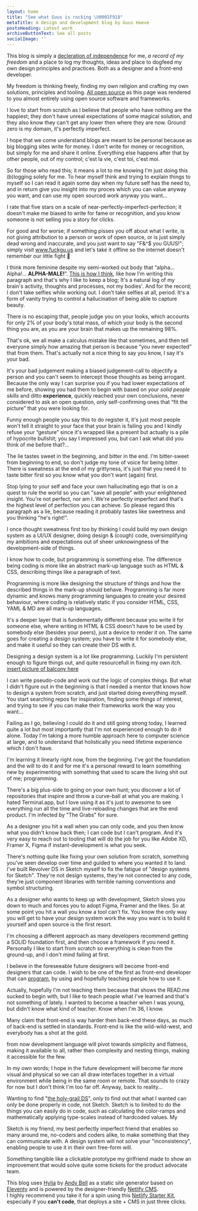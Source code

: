 ```yaml
---
layout: home
title: "See what Guus is rocking \U0001F918"
metaTitle: A design and development blog by Guus Hoeve
postsHeading: Latest work
archiveButtonText: See all posts
socialImage: ''
---
```

This blog is simply a [decleration of independence]() for me, *a record of my freedom* and a place to log my thoughts, ideas and place to dogfeed my own design principles and practices. Both as a designer and a front-end developer.  

My freedom is thinking freely, finding my own religion and crafting my own solutions, principles and tooling. [All open source](#) as this page was rendered to you almost entirely using open source software and frameworks. 

I love to start from scratch as I believe that people who have nothing are the happiest; they don't have unreal expectations of some magical solution, and they also know they can't get any lower then where they are now. Ground zero is my domain, it's perfectly imperfect.

I hope that we come understand blogs are meant to be personal because as big blogging sites write for money. I don't write for money or recognition, but simply for me and share it online. Everything else happens after that by other people, out of my control; c'est la vie, c'est toi, c'est moi.

So for those who read this; it means a lot to me knowing I'm just doing this (b)logging solely for me. To hear myself think and trying to explain things to myself so I can read it again some day when my future self has the need to, and in return give you insight into my proces which you can value anyway you want, and can use my open sourced work anyway you want... 

I rate that five stars on a scale of near-perfectly-imperfect-perfection; it doesn't make me biased to write for fame or recognition, and you know someone is not selling you a story for clicks. 

For good and for worse; if something pisses you off about what I write, is not giving attribution to a person or work of open source, or is just simply dead wrong and inaccurate, and you just want to say "F&^$ you GUUS!"; simply visit www.fuckgu.us and let's take it offline so the internet doesn't remember our little fight 🖖

I think more feminine despite my semi-worked out body that “alpha... Alpha!... **ALPHA-MALE!**”. [This is how I think](), like how I'm writing this paragraph and that's why I like to keep a blog; It's a natural log of my brain's activity, thoughts and processes, not my bodies'. And for the record; I don't take selfies while working out. I don't take selfies at all, period. It's a form of vanity trying to control a hallucination of being able to capture beauty.

There is no escaping that, people judge you on your looks, which accounts for only 2% of your body's total mass, of which your body is the second thing you are, as you are your brain that makes up the remaining 98%. 

That's ok, we all make a calculus mistake like that sometimes, and then tell everyone simply how amazing that person is because “you never expected” that from them. That's actually not a nice thing to say you know, I say it's your bad.

It's your bad judgement making a biased judgement-call to objectify a person and you can't seem to intercept those thoughts as being arrogant. Because the only way I can surprise you if you had lower expectations of me before, showing you had them to begin with based on your *solid people skills* and ditto **experience**, quickly reached your own conclusions, never considered to ask an open question, only self-confirming ones that “fit the picture” that you were looking for. 

Funny enough people you say this to do register it, it's just most people won't tell it straight to your face that your brain is failing you and I kindly refuse your “gesture” since it's wrapped like a present but actually is a pile of hypocrite bullshit; you say I impressed you, but can I ask what did you think of me before that?...

The lie tastes sweet in the beginning, and bitter in the end. I'm bitter-sweet from beginning to end, so don't judge my tone of voice for being bitter. There is sweatness at the end of my grittyness, it's just that you need it to taste bitter first so you know what you don't want (again) first. 

Stop lying to your self and face your own hallucinating ego that is on a quest to rule the world so you can "save all people" with your enlightened insight. You're not perfect, nor am I. We're perfectly imperfect and that's the highest level of perfection you can achieve. So please regard this paragraph as a lie, because reading it probably tastes like sweetness and you thinking "he's right!".

I once thought sweatness first too by thinking I could build my own design system as a UI/UX designer, doing design & (cough) code, oversimplifying my ambitions and expectations out of sheer unknowingness of the development-side of things. 

I know how to code, but programming is something else. The difference being coding is more like an abstract mark-up language such as HTML & CSS, describing things like a paragraph of text. 

Programming is more like designing the structure of things and how the described things in the mark-up should behave. Programming is far more dynamic and knows many programming languages to create your desired behaviour, where coding is relatively static if you consider HTML, CSS, YAML & MD are all mark-up languages. 

It's a deeper layer that is fundementally different because you write it for someone else, where writing in HTML & CSS doesn't have to be used by somebody else (besides your peers), just a device to render it on. The same goes for creating a design system; you have to write it for somebody else, and make it useful so they can create their DS with it.

Designing a design system is a lot like programming. Luckily I'm persistent enough to figure things out, and quite resourcefull in fixing my own itch. [insert picture of balcony here]()

I can write pseudo-code and work out the logic of complex things.  But what I didn't figure out in the beginning is that I needed a mentor that knows how to design a system from scratch, and just started doing everything myself. You start searching repos for inspiration, finding some things of interest, and trying to see if you can make their frameworks work the way you want...

Failing as I go, believing I could do it and still going strong today, I learned quite a lot but most importantly that I'm not experienced enough to do it alone. Today I'm taking a more humble approach here to computer science at large, and to understand that holistically you need lifetime experience which I don't have. 

I'm learning it linearly right now, from the beginning. I've got the foundation and the will to do it and for me it's a personal reward to learn something new by experimenting with something that used to scare the living shit out of me; programming.

There's a big plus-side to going on your own hunt; you discover a lot of repositories that inspire and throw a curve-ball at what you are making. I hated Terminal.app, but I love using it as it's just to awesome to see everything run all the time and live-reloading changes that are the end product. I'm infected by "The Grabs" for sure. 

As a designer you hit a wall when you can only code, and you then know what you didn't know back then; I can code but I can't program. And it's very easy to reach out to tooling that will do the job for you like Adobe XD, Framer X, Figma if instant-development is what you seek. 

There's nothing quite like fixing your own solution from scratch, something you've seen develop over time and guided to where you wanted it to land. I've built Revolver DS in Sketch myself to fix the fatigue of "design systems for Sketch". They're not design systems, they're not connected to any code, they're just component libraries with terrible naming conventions and symbol structuring.

As a designer who wants to keep up with development, Sketch slows you down to much and forces you to adopt Figma, Framer and the likes. So at some point you hit a wall you know a tool can't fix. You know the only way you will get to have your design system work the way you want is to build it yourself and open source is the first resort.

I'm choosing a different approach as many developers recommend getting a SOLID foundation first, and then choose a framework if you need it. Personally I like to start from scratch so everything is clean from the ground-up, and I don't mind failing at first.

I believe in the foreseeable future designers will become front-end designers that can code. I wish to be one of the first as front-end developer that can [program](), by using and hopefully teaching people how to use it. 

Actually, hopefully I'm not teaching them because that shows the READ.me sucked to begin with, but I like to teach people what I've learned and that's not something of lately. I wanted to become a teacher when I was young, but didn't know what kind of teacher. Know when I'm 36, I know.

Many claim that front-end is way harder then back-end these days, as much of back-end is settled in standards. Front-end is like the wild-wild-west, and everybody has a shot at the gold. 

from now development language will pivot towards simplicity and flatness, making it available to all, rather then complexity and nesting things, making it accessible for the few. 

In my own words; I hope in the future development will become far more visual ánd physical so we can all draw interfaces together in a virtual environment while being in the same room or remote. That sounds to crazy for now but I don't think I'm too far off. Anyway, back to reality...

Wanting to find "[the holy-grail DS]()", only to find out that what I wanted can only be done properly in code, not Sketch. Sketch is to limited to do the things you can easily do in code, such as calculating the color-ramps and mathematically applying type-scales instead of hardcoded values. My 

Sketch is my friend, my best perfectly imperfect friend that enables so many around me, no-coders and coders alike, to make something that they can communicate with. A design system will not solve your "inconsistency", enabling people to use it in their own free-form will.

Something tangible like a clickable prototype my girlfriend made to show an improvement that would solve quite some tickets for the product advocate team.

This blog uses [Hylia](https://app.netlify.com/start/deploy?repository=https://github.com/andybelldesign/hylia) by [Andy Bell](https://twitter.com/andybelldesign) as a static site generator based on [Eleventy](https://11ty.io) and is powered by the designer-friendly [Netlify CMS](https://www.netlifycms.org/). <br>I highly recommend you take it for a spin using this [Netlify Starter Kit](https://app.netlify.com/start/deploy?repository=https://github.com/andybelldesign/hylia), especially if you **can't code**, that deploys a site + CMS in just three clicks.
